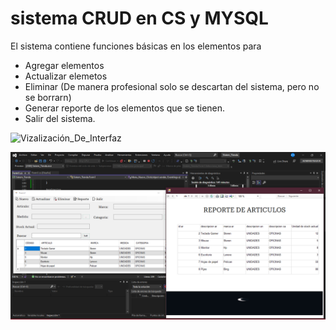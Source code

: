 # sistema CRUD en CS y MYSQL

El sistema contiene funciones básicas en los elementos para
  * Agregar elementos
  * Actualizar elemetos
  * Eliminar (De manera profesional solo se descartan del sistema, pero no se borrarn)
  * Generar reporte de los elementos que se tienen. 
  * Salir del sistema.
  
![Vizalización_De_Interfaz](https://user-images.githubusercontent.com/89865076/224413797-09813c00-3090-44dd-85ee-07c1d94992da.png)

![Captura_Reporte_De_Articulos.png](https://github.com/LuisAngelNV/Sistema-Basico-para-tienda/blob/fa40383fc098726c5c8e16117e66808817fde2a2/Captura_Reporte_De_Articulos.png)
